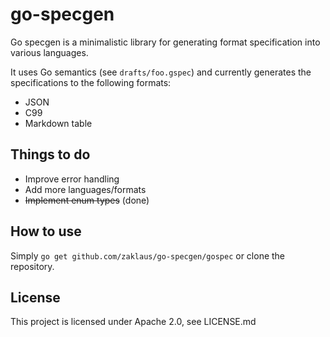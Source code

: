 # go-specgen

Go specgen is a minimalistic library for generating format specification into various languages.

It uses Go semantics (see `drafts/foo.gspec`) and currently generates the specifications to the following formats:
- JSON
- C99
- Markdown table

## Things to do
- Improve error handling
- Add more languages/formats
- ~~Implement enum types~~ (done)

## How to use

Simply `go get github.com/zaklaus/go-specgen/gospec` or clone the repository.

## License

This project is licensed under Apache 2.0, see LICENSE.md
